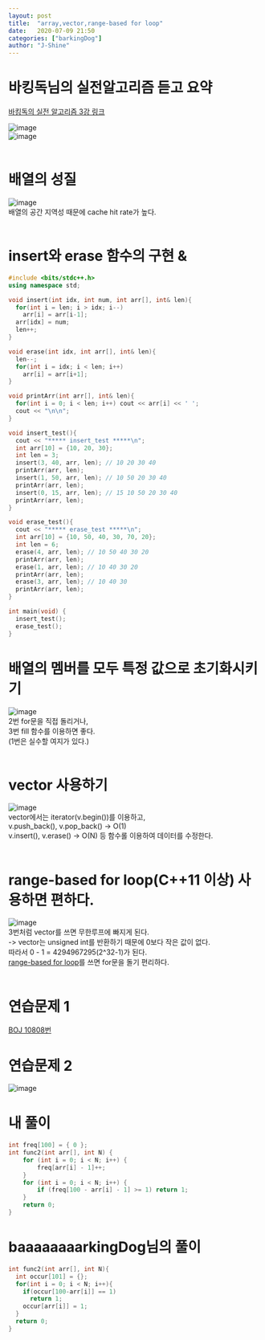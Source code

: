 ```yaml
---
layout: post
title:  "array,vector,range-based for loop"
date:   2020-07-09 21:50
categories: ["barkingDog"]
author: "J-Shine"
---
```


# 바킹독님의 실전알고리즘 듣고 요약
[바킹독의 실전 알고리즘 3강 링크](https://blog.encrypted.gg/927)   
  
![image](https://user-images.githubusercontent.com/61873510/87042100-25ff6480-c22e-11ea-917a-2fb3a8337c75.png)<br>
![image](https://user-images.githubusercontent.com/61873510/87042144-36174400-c22e-11ea-9ee1-da4789ed2a34.png)<br><br>

# 배열의 성질  
![image](https://user-images.githubusercontent.com/61873510/87042721-01f05300-c22f-11ea-99ba-432c8224203d.png)<br>
배열의 공간 지역성 때문에 cache hit rate가 높다.<br><br>
# insert와 erase 함수의 구현 & 
```c++
#include <bits/stdc++.h>
using namespace std;

void insert(int idx, int num, int arr[], int& len){
  for(int i = len; i > idx; i--)
    arr[i] = arr[i-1];
  arr[idx] = num;
  len++;
}

void erase(int idx, int arr[], int& len){
  len--;
  for(int i = idx; i < len; i++)
    arr[i] = arr[i+1];
}

void printArr(int arr[], int& len){
  for(int i = 0; i < len; i++) cout << arr[i] << ' ';
  cout << "\n\n";
}

void insert_test(){
  cout << "***** insert_test *****\n";
  int arr[10] = {10, 20, 30};
  int len = 3;
  insert(3, 40, arr, len); // 10 20 30 40
  printArr(arr, len);
  insert(1, 50, arr, len); // 10 50 20 30 40
  printArr(arr, len);
  insert(0, 15, arr, len); // 15 10 50 20 30 40
  printArr(arr, len);
}

void erase_test(){
  cout << "***** erase_test *****\n";
  int arr[10] = {10, 50, 40, 30, 70, 20};
  int len = 6;
  erase(4, arr, len); // 10 50 40 30 20
  printArr(arr, len);
  erase(1, arr, len); // 10 40 30 20
  printArr(arr, len);
  erase(3, arr, len); // 10 40 30
  printArr(arr, len);
}

int main(void) {
  insert_test();
  erase_test();
}
```

# 배열의 멤버를 모두 특정 값으로 초기화시키기
![image](https://user-images.githubusercontent.com/61873510/87043816-9c04cb00-c230-11ea-97de-2b36f53c7fb8.png)<br>
2번 for문을 직접 돌리거나,<br>
3번 fill 함수를 이용하면 좋다.<br>
(1번은 실수할 여지가 있다.)<br><br>
# vector 사용하기
![image](https://user-images.githubusercontent.com/61873510/87044577-b25f5680-c231-11ea-951b-f0c20596a30e.png)<br>
vector에서는 iterator(v.begin())를 이용하고, <br>
v.push_back(), v.pop_back() -> O(1)<br>
v.insert(), v.erase() -> O(N) 등 함수롤 이용하여 데이터를 수정한다.<br><br>

# range-based for loop(C++11 이상) 사용하면 편하다.
![image](https://user-images.githubusercontent.com/61873510/87045106-74166700-c232-11ea-951b-a9211c28bcb4.png)<br>
3번처럼 vector를 쓰면 무한루프에 빠지게 된다.<br>
-> vector는 unsigned int를 반환하기 때문에 0보다 작은 값이 없다.<br>
   따라서 0 - 1 = 4294967295(2^32-1)가 된다.<br>
[range-based for loop]()를 쓰면 for문을 돌기 편리하다.<br><br>

# 연습문제 1
[BOJ 10808번](https://j-shine.github.io//baekjoon-algorithm/2020/07/08/baekjoon-10808.html)<br>

# 연습문제 2
![image](https://user-images.githubusercontent.com/61873510/87046364-1256fc80-c234-11ea-89d9-a847a814de1e.png)<br>
# 내 풀이
```c++
int freq[100] = { 0 };
int func2(int arr[], int N) {
	for (int i = 0; i < N; i++) {
		freq[arr[i] - 1]++;
	}
	for (int i = 0; i < N; i++) {
		if (freq[100 - arr[i] - 1] >= 1) return 1;
	}
	return 0;
}
```
# baaaaaaaarkingDog님의 풀이
```c++
int func2(int arr[], int N){
  int occur[101] = {};
  for(int i = 0; i < N; i++){
    if(occur[100-arr[i]] == 1)
      return 1;
    occur[arr[i]] = 1;
  }
  return 0;
}
```
